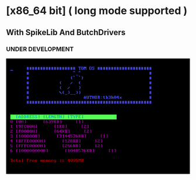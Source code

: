 # [x86_64 bit] ( long mode supported )
## With SpikeLib And ButchDrivers
### UNDER DEVELOPMENT
![Entering OS](https://raw.githubusercontent.com/blessingcharles/OsDevImages/main/TomOs.png)
